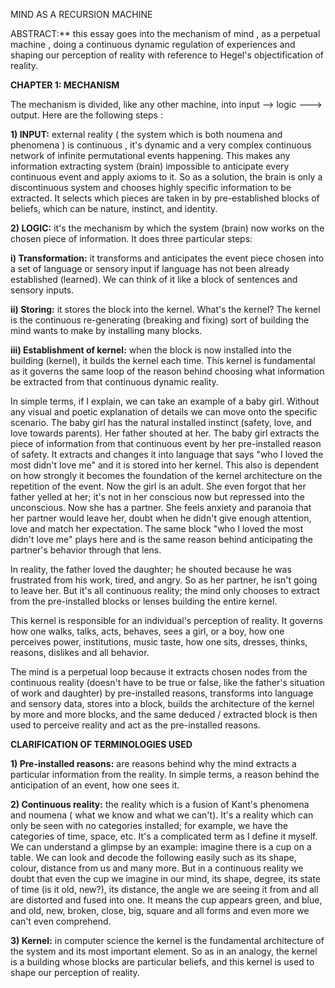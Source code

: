 MIND AS A RECURSION MACHINE 

ABSTRACT:** this essay goes into the mechanism of mind , as a perpetual machine , doing a continuous dynamic regulation of experiences and shaping our perception of reality with reference to Hegel's objectification of reality.

**CHAPTER 1: MECHANISM**

The mechanism is divided, like any other machine, into input --> logic ---> output. Here are the following steps :

**1) INPUT:** external reality ( the system which is both noumena and phenomena ) is continuous , it's dynamic and a very complex continuous network of infinite permutational events happening. This makes any information extracting system (brain) impossible to anticipate every continuous event and apply axioms to it. So as a solution, the brain is only a discontinuous system and chooses highly specific information to be extracted. It selects which pieces are taken in by pre-established blocks of beliefs, which can be nature, instinct, and identity.

**2) LOGIC:** it's the mechanism by which the system (brain) now works on the chosen piece of information. It does three particular steps:

**i) Transformation:** it transforms and anticipates the event piece chosen into a set of language or sensory input if language has not been already established (learned). We can think of it like a block of sentences and sensory inputs.

**ii) Storing:** it stores the block into the kernel. What's the kernel? The kernel is the continuous re-generating (breaking and fixing) sort of building the mind wants to make by installing many blocks.

**iii) Establishment of kernel:** when the block is now installed into the building (kernel), it builds the kernel each time. This kernel is fundamental as it governs the same loop of the reason behind choosing what information be extracted from that continuous dynamic reality.

In simple terms, if I explain, we can take an example of a baby girl. Without any visual and poetic explanation of details we can move onto the specific scenario. The baby girl has the natural installed instinct (safety, love, and love towards parents). Her father shouted at her. The baby girl extracts the piece of information from that continuous event by her pre-installed reason of safety. It extracts and changes it into language that says "who I loved the most didn't love me" and it is stored into her kernel. This also is dependent on how strongly it becomes the foundation of the kernel architecture on the repetition of the event. Now the girl is an adult. She even forgot that her father yelled at her; it's not in her conscious now but repressed into the unconscious. Now she has a partner. She feels anxiety and paranoia that her partner would leave her, doubt when he didn't give enough attention, love and match her expectation. The same block "who I loved the most didn't love me" plays here and is the same reason behind anticipating the partner's behavior through that lens.

In reality, the father loved the daughter; he shouted because he was frustrated from his work, tired, and angry. So as her partner, he isn't going to leave her. But it's all continuous reality; the mind only chooses to extract from the pre-installed blocks or lenses building the entire kernel.

This kernel is responsible for an individual's perception of reality. It governs how one walks, talks, acts, behaves, sees a girl, or a boy, how one perceives power, institutions, music taste, how one sits, dresses, thinks, reasons, dislikes and all behavior.

The mind is a perpetual loop because it extracts chosen nodes from the continuous reality (doesn't have to be true or false, like the father's situation of work and daughter) by pre-installed reasons, transforms into language and sensory data, stores into a block, builds the architecture of the kernel by more and more blocks, and the same deduced / extracted block is then used to perceive reality and act as the pre-installed reasons.

**CLARIFICATION OF TERMINOLOGIES USED**

**1) Pre-installed reasons:** are reasons behind why the mind extracts a particular information from the reality. In simple terms, a reason behind the anticipation of an event, how one sees it.

**2) Continuous reality:** the reality which is a fusion of Kant's phenomena and noumena ( what we know and what we can't). It's a reality which can only be seen with no categories installed; for example, we have the categories of time, space, etc. It's a complicated term as I define it myself. We can understand a glimpse by an example: imagine there is a cup on a table. We can look and decode the following easily such as its shape, colour, distance from us and many more. But in a continuous reality we doubt that even the cup we imagine in our mind, its shape, degree, its state of time (is it old, new?), its distance, the angle we are seeing it from and all are distorted and fused into one. It means the cup appears green, and blue, and old, new, broken, close, big, square and all forms and even more we can't even comprehend.

**3) Kernel:** in computer science the kernel is the fundamental architecture of the system and its most important element. So as in an analogy, the kernel is a building whose blocks are particular beliefs, and this kernel is used to shape our perception of reality.
